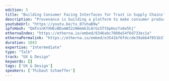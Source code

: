 ```yaml
---
edition: 3
title: "Building Consumer Facing Interfaces for Trust in Supply Chains"
description: "Provenance is building a platform to make consumer product supply chains more transparent. Taking advantage of Ethereum and IPFS, we’ve been iterating through a number of pilots in different industries, from organic bacon to fair-trade coconuts to enable a simple shared and trusted way to share the proven claims behind our products e.g. organic or proof of payment of fair wages, and link that to the flow of batches of product. Throughout this journey, we have learnt a lot about industry needs, working with both small and large retailers and brands. We’ve also forged partnerships with sustainability standards e.g Soil Association organic and other data systems that we can connect to enable verification of claims and inputs for our Ethereum based app e.g. Sourcemap. User centred design is core to the work at Provenance – exploring how we can make blockchain backed data appear differently on the frontend and provide accessible links to inspect the chain. As a social enterprise largely built through grant funding and with the support of academia we are keen to share our learnings with the developer community and gauge interest in forming a group around the development of blockchain backed interfaces for trusted data sets."
youtubeUrl: "https://youtu.be/tx_07shaB9w"
ipfsHash: "QmTninKYXHEvBDumW32zHmmmk3L8rGzSTtbpHucYx6e5hj"
ethernaIndex: "https://etherna.io/embed/6346abc7080a54f6d733ec1a"
ethernaPermalink: "https://etherna.io/embed/e3541bf6fdccde39abb4f851b370f89147aa499cee5eae8ee09d8930bb224d8b"
duration: 1043
expertise: "Intermediate"
type: "Talk"
track: "UX & Design"
keywords: []
tags: ['UX & Design']
speakers: ['Thibaut Schaeffer']
---
```

